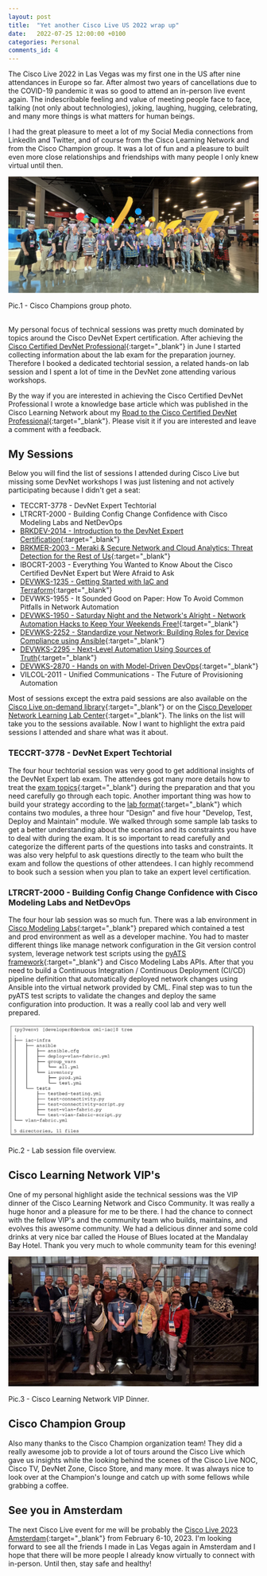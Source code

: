 ```yaml
---
layout: post
title:  "Yet another Cisco Live US 2022 wrap up"
date:   2022-07-25 12:00:00 +0100
categories: Personal
comments_id: 4
---
```


The Cisco Live 2022 in Las Vegas was my first one in the US after nine attendances in Europe so far. After almost two years of cancellations due to the COVID-19 pandemic it was so good to attend an in-person live event again. The indescribable feeling and value of meeting people face to face, talking (not only about technologies), joking, laughing, hugging, celebrating, and many more things is what matters for human beings. 

I had the great pleasure to meet a lot of my Social Media connections from LinkedIn and Twitter, and of course from the Cisco Learning Network and from the Cisco Champion group. It was a lot of fun and a pleasure to built even more close relationships and friendships with many people I only knew virtual until then.

<img src="/images/clus22_champions.jpg"
    alt="Cisco Champions"
    style="left; margin-right: 10px;" />
<figcaption>Pic.1 - Cisco Champions group photo.</figcaption><br>

My personal focus of technical sessions was pretty much dominated by topics around the Cisco DevNet Expert certification. After achieving the [Cisco Certified DevNet Professional](https://learningnetwork.cisco.com/s/devnet-professional){:target="_blank"} in June I started collecting information about the lab exam for the preparation journey. Therefore I booked a dedicated techtorial session, a related hands-on lab session and I spent a lot of time in the DevNet zone attending various workshops. 

By the way if you are interested in achieving the Cisco Certified DevNet Professional I wrote a knowledge base article which was published in the Cisco Learning Network about my [Road to the Cisco Certified DevNet Professional](https://learningnetwork.cisco.com/s/article/Road-to-the-Cisco-DevNet-Professional){:target="_blank"}. Please visit it if you are interested and leave a comment with a feedback.  

## My Sessions

Below you will find the list of sessions I attended during Cisco Live but missing some DevNet workshops I was just listening and not actively participating because I didn't get a seat:

- TECCRT-3778 - DevNet Expert Techtorial
- LTRCRT-2000 - Building Config Change Confidence with Cisco Modeling Labs and NetDevOps
- [BRKDEV-2014 - Introduction to the DevNet Expert Certification](https://www.ciscolive.com/on-demand/on-demand-library.html?search.event=1654953906132001zSK6&zid=pp&search=BRKDEV-2014#/session/1655424183286001Qsgv){:target="_blank"}
- [BRKMER-2003 - Meraki & Secure Network and Cloud Analytics: Threat Detection for the Rest of Us](https://www.ciscolive.com/on-demand/on-demand-library.html?search.event=1654953906132001zSK6&zid=pp&search=BRKMER-2003#/session/1655424211189001Q2Rl){:target="_blank"}
- IBOCRT-2003 - Everything You Wanted to Know About the Cisco Certified DevNet Expert but Were Afraid to Ask 
- [DEVWKS-1235 - Getting Started with IaC and Terraform](https://developer.cisco.com/learning/labs/devwks-1235/introduction/){:target="_blank"}
- DEVWKS-1955 - It Sounded Good on Paper: How To Avoid Common Pitfalls in Network Automation 
- [DEVWKS-1950 - Saturday Night and the Network's Alright - Network Automation Hacks to Keep Your Weekends Free!](https://developer.cisco.com/learning/labs/devwks-1950/introduction/){:target="_blank"}
- [DEVWKS-2252 - Standardize your Network: Building Roles for Device Compliance using Ansible](https://developer.cisco.com/learning/labs/devwks-2252/introduction/){:target="_blank"}
- [DEVWKS-2295 - Next-Level Automation Using Sources of Truth](https://developer.cisco.com/learning/labs/devwks-2295/introduction/){:target="_blank"}
- [DEVWKS-2870 - Hands on with Model-Driven DevOps](https://developer.cisco.com/learning/labs/devwks-2870/introduction/){:target="_blank"}
- VILCOL-2011 - Unified Communications - The Future of Provisioning Automation

Most of sessions except the extra paid sessions are also available on the [Cisco Live on-demand library](https://www.ciscolive.com/on-demand/on-demand-library.html?search.event=1654953906132001zSK6&zid=pp&search=#/){:target="_blank"} or on the [Cisco Developer Network Learning Lab Center](https://developer.cisco.com/learning/){:target="_blank"}. The links on the list will take you to the sessions available. Now I want to highlight the extra paid sessions I attended and share what was it about.

### TECCRT-3778 - DevNet Expert Techtorial

The four hour techtorial session was very good to get additional insights of the DevNet Expert lab exam. The attendees got many more details how to treat the [exam topics](https://learningnetwork.cisco.com/s/devnet-expert-exam-topics-lab){:target="_blank"} during the preparation and that you need carefully go through each topic. Another important thing was how to build your strategy according to the [lab format](https://learningnetwork.cisco.com/s/article/devnet-expert-lab-exam-format){:target="_blank"} which contains two modules, a three hour "Design" and five hour "Develop, Test, Deploy and Maintain" module. We walked through some sample lab tasks to get a better understanding about the scenarios and its constraints you have to deal with during the exam. It is so important to read carefully and categorize the different parts of the questions into tasks and constraints. It was also very helpful to ask questions directly to the team who built the exam and follow the questions of other attendees. I can highly recommend to book such a session when you plan to take an expert level certification.

### LTRCRT-2000 - Building Config Change Confidence with Cisco Modeling Labs and NetDevOps

The four hour lab session was so much fun. There was a lab environment in [Cisco Modeling Labs](https://www.cisco.com/c/en/us/products/cloud-systems-management/modeling-labs/index.html){:target="_blank"} prepared which contained a test and prod environment as well as a developer machine. You had to master different things like manage network configuration in the Git version control system, leverage network test scripts using the [pyATS framework](https://developer.cisco.com/docs/pyats/){:target="_blank"} and Cisco Modeling Labs APIs. After that you need to build a Continuous Integration / Continuous Deployment (CI/CD) pipeline definition that automatically deployed network changes using Ansible into the virtual network provided by CML. Final step was to tun the pyATS test scripts to validate the changes and deploy the same configuration into production. It was a really cool lab and very well prepared.

<img src="/images/clus22_lab_session.png"
    alt="LTRCRT-2000"
    style="left; margin-right: 10px;" />
<figcaption>Pic.2 - Lab session file overview.</figcaption>

## Cisco Learning Network VIP's

One of my personal highlight aside the technical sessions was the VIP dinner of the Cisco Learning Network and Cisco Community. It was really a huge honor and a pleasure for me to be there. I had the chance to connect with the fellow VIP's and the community team who builds, maintains, and evolves this awesome community. We had a delicious dinner and some cold drinks at very nice bar called the House of Blues located at the Mandalay Bay Hotel. Thank you very much to whole community team for this evening!

<img src="/images/clus22_vip_dinner.jpg"
    alt="Cisco Learning Network VIP Dinner"
    style="left; margin-right: 10px;" />
<figcaption>Pic.3 - Cisco Learning Network VIP Dinner.</figcaption>

## Cisco Champion Group

Also many thanks to the Cisco Champion organization team! They did a really awesome job to provide a lot of tours around the Cisco Live which gave us insights while the looking behind the scenes of the Cisco Live NOC, Cisco TV, DevNet Zone, Cisco Store, and many more. It was always nice to look over at the Champion's lounge and catch up with some fellows while grabbing a coffee.

## See you in Amsterdam

The next Cisco Live event for me will be probably the [Cisco Live 2023 Amsterdam](https://www.ciscolive.com/emear.html){:target="_blank"} from February 6-10, 2023. I'm looking forward to see all the friends I made in Las Vegas again in Amsterdam and I hope that there will be more people I already know virtually to connect with in-person. Until then, stay safe and healthy!